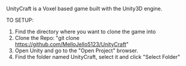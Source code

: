 UnityCraft is a Voxel based game built with the Unity3D engine.

TO SETUP:
1) Find the directory where you want to clone the game into
2) Clone the Repo: "git clone https://github.com/MelloJello5123/UnityCraft"
3) Open Unity and go to the "Open Project" browser.
4) Find the folder named UnityCraft, select it and click "Select Folder"